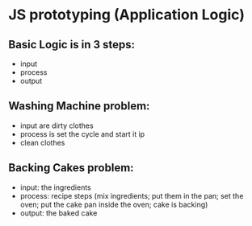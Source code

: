 # JS prototyping (Application Logic)

## Basic Logic is in 3 steps:
* input
* process
* output

## Washing Machine problem:
* input are dirty clothes
* process is set the cycle and start it ip
* clean clothes

## Backing Cakes problem:
* input: the ingredients
* process: recipe steps (mix ingredients; put them in the pan; set the oven; put the cake pan inside the oven; cake is backing)
* output: the baked cake
